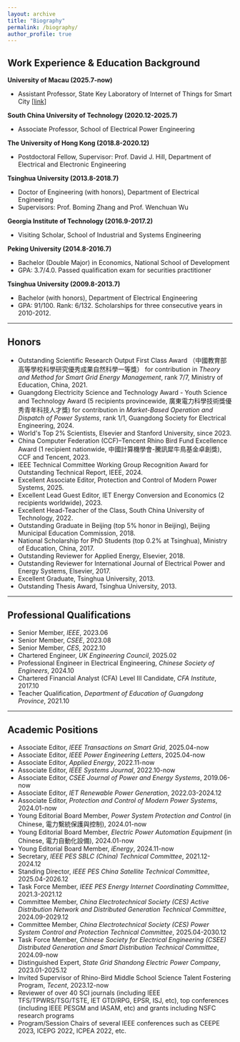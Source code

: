 ```yaml
---
layout: archive
title: "Biography"
permalink: /biography/
author_profile: true
---
```


## Work Experience & Education Background

**University of Macau (2025.7-now)**
- Assistant Professor, State Key Laboratory of Internet of Things for Smart City [[link](https://skliotsc.um.edu.mo/)]

**South China University of Technology (2020.12-2025.7)** 
- Associate Professor, School of Electrical Power Engineering

**The University of Hong Kong (2018.8-2020.12)** 
- Postdoctoral Fellow, Supervisor: Prof. David J. Hill, Department of Electrical and Electronic Engineering

**Tsinghua University (2013.8-2018.7)**
- Doctor of Engineering (with honors), Department of Electrical Engineering
- Supervisors: Prof. Boming Zhang and Prof. Wenchuan Wu

**Georgia Institute of Technology (2016.9-2017.2)**
- Visiting Scholar, School of Industrial and Systems Engineering

**Peking University (2014.8-2016.7)**
- Bachelor (Double Major) in Economics, National School of Development
- GPA: 3.7/4.0. Passed qualification exam for securities practitioner

**Tsinghua University (2009.8-2013.7)**
- Bachelor (with honors), Department of Electrical Engineering
- GPA: 91/100. Rank: 6/132. Scholarships for three consecutive years in 2010-2012.

---
## Honors
-	Outstanding Scientific Research Output First Class Award （中國教育部高等學校科學研究優秀成果自然科學一等獎） for contribution in *Theory and Method for Smart Grid Energy Management*, rank 7/7, Ministry of Education, China, 2021.
-	Guangdong Electricity Science and Technology Award - Youth Science and Technology Award (5 recipients provincewide, 廣東電力科學技術獎優秀青年科技人才獎) for contribution in *Market-Based Operation and Dispatch of Power Systems*, rank 1/1, Guangdong Society for Electrical Engineering, 2024.
- World's Top 2% Scientists, Elsevier and Stanford University, since 2023.
- China Computer Federation (CCF)–Tencent Rhino Bird Fund Excellence Award (1 recipient nationwide, 中國計算機學會-騰訊犀牛鳥基金卓創獎), CCF and Tencent, 2023.
- IEEE Technical Committee Working Group Recognition Award for Outstanding Technical Report, IEEE, 2024.
- Excellent Associate Editor, Protection and Control of Modern Power Systems, 2025.
- Excellent Lead Guest Editor, IET Energy Conversion and Economics (2 recipients worldwide), 2023.
- Excellent Head-Teacher of the Class, South China University of Technology, 2022.
- Outstanding Graduate in Beijing (top 5% honor in Beijing), Beijing Municipal Education Commission, 2018.
- National Scholarship for PhD Students (top 0.2% at Tsinghua), Ministry of Education, China, 2017.
- Outstanding Reviewer for Applied Energy, Elsevier, 2018.
- Outstanding Reviewer for International Journal of Electrical Power and Energy Systems, Elsevier, 2017.
- Excellent Graduate, Tsinghua University, 2013.
- Outstanding Thesis Award, Tsinghua University, 2013.

---
## Professional Qualifications
-	Senior Member, *IEEE*, 2023.06
-	Senior Member, *CSEE*, 2023.08
-	Senior Member, *CES*, 2022.10
-	Chartered Engineer, *UK Engineering Council*, 2025.02
-	Professional Engineer in Electrical Engineering, *Chinese Society of Engineers*, 2024.10
-	Chartered Financial Analyst (CFA) Level III Candidate, *CFA Institute*, 2017.10
-	Teacher Qualification, *Department of Education of Guangdong Province*, 2021.10

---
## Academic Positions

- Associate Editor, *IEEE Transactions on Smart Grid*, 2025.04-now
- Associate Editor, *IEEE Power Engineering Letters*, 2025.04-now
- Associate Editor, *Applied Energy*, 2022.11-now
- Associate Editor, *IEEE Systems Journal*, 2022.10-now
- Associate Editor, *CSEE Journal of Power and Energy Systems*, 2019.06-now
- Associate Editor, *IET Renewable Power Generation*, 2022.03-2024.12
- Associate Editor, *Protection and Control of Modern Power Systems*, 2024.01-now
- Young Editorial Board Member, *Power System Protection and Control* (in Chinese, 電力繫統保護與控制), 2024.01-now
- Young Editorial Board Member, *Electric Power Automation Equipment* (in Chinese, 電力自動化設備), 2024.01-now
- Young Editorial Board Member, *iEnergy*, 2024.11-now
- Secretary, *IEEE PES SBLC (China) Technical Committee*, 2021.12-2024.12
- Standing Director, *IEEE PES China Satellite Technical Committee*, 2025.04-2026.12
- Task Force Member, *IEEE PES Energy Internet Coordinating Committee*, 2021.3-2021.12
- Committee Member, *China Electrotechnical Society (CES) Active Distribution Network and Distributed Generation Technical Committee*, 2024.09-2029.12
- Committee Member, *China Electrotechnical Society (CES) Power System Control and Protection Technical Committee*, 2025.04-2030.12
- Task Force Member, *Chinese Society for Electrical Engineering (CSEE) Distributed Generation and Smart Distribution Technical Committee*, 2024.09-now
- Distinguished Expert, *State Grid Shandong Electric Power Company*, 2023.01-2025.12
- Invited Supervisor of Rhino-Bird Middle School Science Talent Fostering Program, *Tecent*, 2023.12-now
- Reviewer of over 40 SCI journals (including IEEE TFS/TPWRS/TSG/TSTE, IET GTD/RPG, EPSR, ISJ, etc), top conferences (including IEEE PESGM and IASAM, etc) and grants including NSFC research programs
- Program/Session Chairs of several IEEE conferences such as CEEPE 2023, ICEPG 2022, ICPEA 2022, etc.




